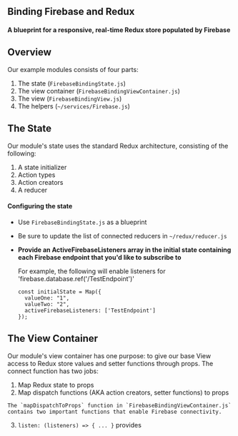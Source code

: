 ## Binding Firebase and Redux
#### A blueprint for a responsive, real-time Redux store populated by Firebase

## Overview
Our example modules consists of four parts:
  1. The state (`FirebaseBindingState.js`)
  2. The view container (`FirebaseBindingViewContainer.js`)
  3. The view (`FirebaseBindingView.js`)
  4. The helpers (`~/services/Firebase.js`)

## The State
Our module's state uses the standard Redux architecture, consisting of the following:
  1. A state initializer
  2. Action types
  3. Action creators
  4. A reducer

#### Configuring the state
* Use `FirebaseBindingState.js` as a blueprint
* Be sure to update the list of connected reducers in `~/redux/reducer.js`
* **Provide an ActiveFirebaseListeners array in the initial state containing each Firebase endpoint that you'd like to subscribe to**

  For example, the following will enable listeners for 'firebase.database.ref('/TestEndpoint')'

  ```
  const initialState = Map({
    valueOne: "1",
    valueTwo: "2",
    activeFirebaseListeners: ['TestEndpoint']
  });
  ```

## The View Container
Our module's view container has one purpose: to give our base View access to Redux store values and setter functions through props.
The connect function has two jobs:
  1. Map Redux state to props
  2. Map dispatch functions (AKA action creators, setter functions) to props

    The `mapDispatchToProps` function in `FirebaseBindingViewContainer.js` contains two important functions that enable Firebase connectivity.
  3. `listen: (listeners) => { ... }` provides
